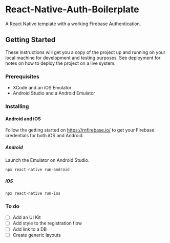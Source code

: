 # React-Native-Auth-Boilerplate

A React Native template with a working Firebase Authentication. 


## Getting Started

These instructions will get you a copy of the project up and running on your local machine for development and testing purposes. See deployment for notes on how to deploy the project on a live system.

### Prerequisites

* XCode and an iOS Emulator
* Android Studio and a Android Emulator


### Installing

#### Android and iOS

Follow the getting started on https://rnfirebase.io/ to get your Firebase credentials for both iOS and Android.

##### Android

Launch the Emulator on Android Studio.
```
npx react-native run-android
```

##### iOS

```
npx react-native run-ios
```
### To do
- [ ] Add an UI Kit
- [ ] Add style to the registration flow
- [ ] Add link to a DB
- [ ] Create generic layouts
